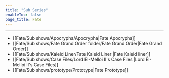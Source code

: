 ```yaml
---
title: "Sub Series"
enableToc: false
page_title: Fate
---
```


***
- [[Fate/Sub shows/Apocrypha/Apocrypha|Fate Apocrypha]]
- [[Fate/Sub shows/Fate Grand Order folder/Fate Grand Order|Fate Grand Order]]
- [[Fate/Sub shows/Kaleid Liner/Fate Kaleid Liner |Fate Kaleid liner]]
- [[Fate/Sub shows/Case Files/Lord El-Melloi II's Case Files |Lord El-Melloi II's Case Files]]
- [[Fate/Sub shows/prototype/Prototype|Fate Prototype]]